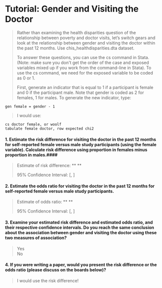 # Tutorial: Gender and Visiting the Doctor #
> Rather than examining the health disparities question of the relationship between poverty and doctor visits, let’s switch gears and look at the relationship between gender and visiting the doctor within the past 12 months. Use chis_healthdisparities.dta dataset.  
>  
> To answer these questions, you can use the cs command in Stata. (Note: make sure you don't get the order of the case and exposed variables mixed up if you work from the command-line in Stata). To use the cs command, we need for the exposed variable to be coded as 0 or 1.  
>  
>  First, generate an indicator that is equal to 1 if a participant is female and 0 if the participant male. Note that gender is coded as 2 for females, 1 for males. To generate the new indicator, type:


	gen female = gender - 1


> I would use:

	cs doctor female, or woolf
	tabulate female doctor, row expected chi2

#### 1. Estimate the risk difference for visiting the doctor in the past 12 months for self-reported female versus male study participants (using the female variable). Calculate risk difference using proportion in females minus proportion in males.####
>  Estimate of risk difference: **  **  
>  
> 95% Confidence Interval: [, ]  


#### 2. Estimate the odds ratio for visiting the doctor in the past 12 months for self-reported female versus male study participants. ####
> Estimate of odds ratio: ** **  
>  
> 95% Confidence Interval: [, ]  


#### 3. Examine your estimated risk difference and estimated odds ratio, and their respective confidence intervals. Do you reach the same conclusion about the association between gender and visiting the doctor using these two measures of association?  ####
> Yes  
> No


#### 4. If you were writing a paper, would you present the risk difference or the odds ratio (please discuss on the boards below)? ####
> I would use the risk difference!
